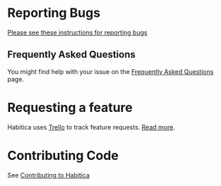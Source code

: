 # Reporting Bugs

[Please see these instructions for reporting bugs](https://github.com/HabitRPG/habitrpg/issues/2760)

## Frequently Asked Questions
You might find help with your issue on the [Frequently Asked Questions](http://habitrpg.wikia.com/wiki/FAQ) page.

# Requesting a feature

Habitica uses [Trello](https://trello.com/b/EpoYEYod/habitrpg) to track feature requests. [Read more](https://trello.com/c/odmhIqyW/440-read-first-table-of-contents).

# Contributing Code

See [Contributing to Habitica](http://habitica.wikia.com/wiki/Contributing_to_Habitica#Coders_.28Web_.26_Mobile.29)
